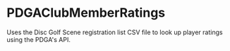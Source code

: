 # PDGAClubMemberRatings
Uses the Disc Golf Scene registration list CSV file to look up player ratings using the PDGA's API.
